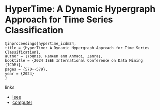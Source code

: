 # HyperTime: A Dynamic Hypergraph Approach for Time Series Classification

```
@inproceedings{hypertime_icdm24,
title = {HyperTime: A Dynamic Hypergraph Approach for Time Series Classification},
author = {Younis, Raneen and Ahmadi, Zahra},
booktitle = {2024 IEEE International Conference on Data Mining (ICDM)},
pages = {570--579},
year = {2024}
}
```

links
- [ieee](https://doi.org/10.1109/ICDM59182.2024.00064)
- [computer](https://doi.ieeecomputersociety.org/10.1109/ICDM59182.2024.00064)
